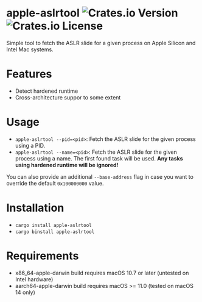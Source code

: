 # apple-aslrtool ![Crates.io Version](https://img.shields.io/crates/v/apple-aslrtool) ![Crates.io License](https://img.shields.io/crates/l/apple-aslrtool)

Simple tool to fetch the ASLR slide for a given process on Apple Silicon and Intel Mac systems.

# Features

- Detect hardened runtime
- Cross-architecture suppor to some extent

# Usage

- `apple-aslrtool --pid=<pid>`: Fetch the ASLR slide for the given process using a PID.
- `apple-aslrtool --name=<pid>`: Fetch the ASLR slide for the given process using a name. The first found task will be used. **Any tasks using hardened runtime will be ignored!**

You can also provide an additional `--base-address` flag in case you want to override the default `0x100000000` value.

# Installation

- `cargo install apple-aslrtool`
- `cargo binstall apple-aslrtool`

# Requirements

- x86_64-apple-darwin build requires macOS 10.7 or later (untested on Intel hardware)
- aarch64-apple-darwin build requires macOS >= 11.0 (tested on macOS 14 only)
